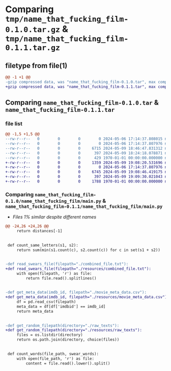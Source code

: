# Comparing `tmp/name_that_fucking_film-0.1.0.tar.gz` & `tmp/name_that_fucking_film-0.1.1.tar.gz`

## filetype from file(1)

```diff
@@ -1 +1 @@
-gzip compressed data, was "name_that_fucking_film-0.1.0.tar", max compression
+gzip compressed data, was "name_that_fucking_film-0.1.1.tar", max compression
```

## Comparing `name_that_fucking_film-0.1.0.tar` & `name_that_fucking_film-0.1.1.tar`

### file list

```diff
@@ -1,5 +1,5 @@
--rw-r--r--   0        0        0        0 2024-05-06 17:14:37.808015 name_that_fucking_film-0.1.0/README.md
--rw-r--r--   0        0        0        0 2024-05-06 17:14:37.807976 name_that_fucking_film-0.1.0/name_that_fucking_film/__init__.py
--rw-r--r--   0        0        0     6715 2024-05-09 18:46:47.831312 name_that_fucking_film-0.1.0/name_that_fucking_film/main.py
--rw-r--r--   0        0        0      397 2024-05-09 18:24:18.078871 name_that_fucking_film-0.1.0/pyproject.toml
--rw-r--r--   0        0        0      429 1970-01-01 00:00:00.000000 name_that_fucking_film-0.1.0/PKG-INFO
+-rw-r--r--   0        0        0     1359 2024-05-09 19:08:20.531696 name_that_fucking_film-0.1.1/README.md
+-rw-r--r--   0        0        0        0 2024-05-06 17:14:37.807976 name_that_fucking_film-0.1.1/name_that_fucking_film/__init__.py
+-rw-r--r--   0        0        0     6745 2024-05-09 19:08:46.419175 name_that_fucking_film-0.1.1/name_that_fucking_film/main.py
+-rw-r--r--   0        0        0      397 2024-05-09 19:09:30.021043 name_that_fucking_film-0.1.1/pyproject.toml
+-rw-r--r--   0        0        0     1788 1970-01-01 00:00:00.000000 name_that_fucking_film-0.1.1/PKG-INFO
```

### Comparing `name_that_fucking_film-0.1.0/name_that_fucking_film/main.py` & `name_that_fucking_film-0.1.1/name_that_fucking_film/main.py`

 * *Files 1% similar despite different names*

```diff
@@ -24,26 +24,26 @@
     return distances[-1]
 
 
 def count_same_letters(s1, s2):
     return sum(min(s1.count(c), s2.count(c)) for c in set(s1 + s2))
 
 
-def read_swears_file(filepath="./combined_file.txt"):
+def read_swears_file(filepath="./resources/combined_file.txt"):
     with open(filepath, 'r') as file:
         return file.read().splitlines()
 
 
-def get_meta_data(imdb_id, filepath="./movie_meta_data.csv"):
+def get_meta_data(imdb_id, filepath="./resources/movie_meta_data.csv"):
     df = pd.read_csv(filepath)
     meta_data = df[df['imdbid'] == imdb_id]
     return meta_data
 
 
-def get_random_filepath(directory="./raw_texts"):
+def get_random_filepath(directory="./resources/raw_texts"):
     files = os.listdir(directory)
     return os.path.join(directory, choice(files))
 
 
 def count_words(file_path, swear_words):
     with open(file_path, 'r') as file:
         content = file.read().lower().split()
```

